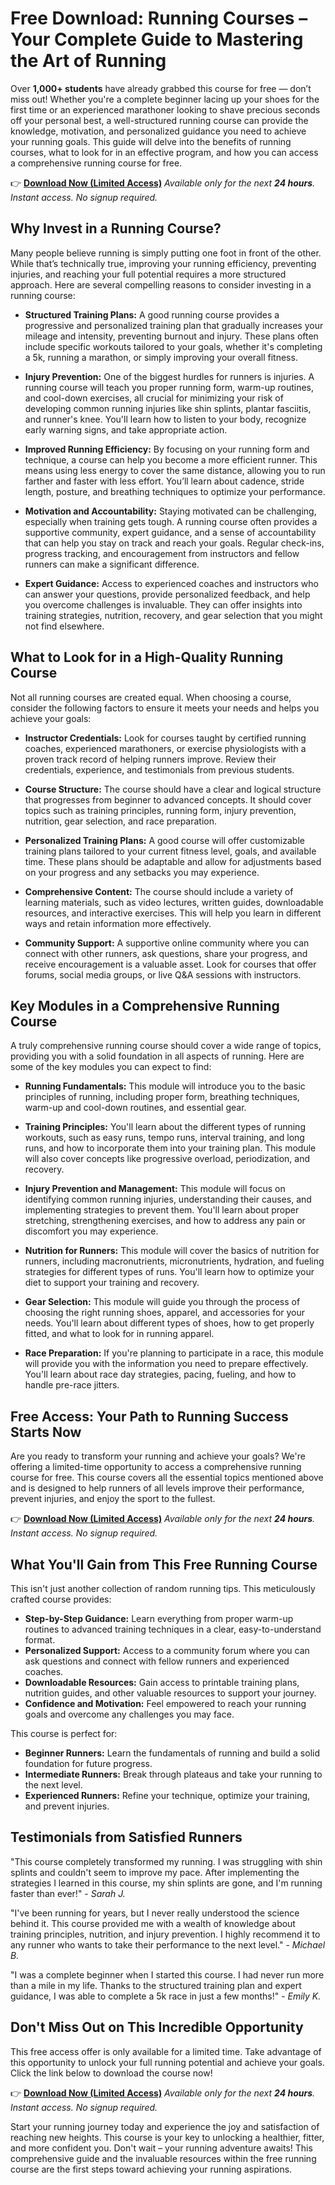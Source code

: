 # Free Download: Running Courses – Your Complete Guide to Mastering the Art of Running

Over **1,000+ students** have already grabbed this course for free — don’t miss out! Whether you're a complete beginner lacing up your shoes for the first time or an experienced marathoner looking to shave precious seconds off your personal best, a well-structured running course can provide the knowledge, motivation, and personalized guidance you need to achieve your running goals. This guide will delve into the benefits of running courses, what to look for in an effective program, and how you can access a comprehensive running course for free.

👉 [**Download Now (Limited Access)**](https://udemywork.com/running-courses)
_Available only for the next **24 hours**. Instant access. No signup required._

## Why Invest in a Running Course?

Many people believe running is simply putting one foot in front of the other. While that’s technically true, improving your running efficiency, preventing injuries, and reaching your full potential requires a more structured approach. Here are several compelling reasons to consider investing in a running course:

*   **Structured Training Plans:** A good running course provides a progressive and personalized training plan that gradually increases your mileage and intensity, preventing burnout and injury. These plans often include specific workouts tailored to your goals, whether it's completing a 5k, running a marathon, or simply improving your overall fitness.

*   **Injury Prevention:** One of the biggest hurdles for runners is injuries. A running course will teach you proper running form, warm-up routines, and cool-down exercises, all crucial for minimizing your risk of developing common running injuries like shin splints, plantar fasciitis, and runner's knee. You'll learn how to listen to your body, recognize early warning signs, and take appropriate action.

*   **Improved Running Efficiency:** By focusing on your running form and technique, a course can help you become a more efficient runner. This means using less energy to cover the same distance, allowing you to run farther and faster with less effort. You’ll learn about cadence, stride length, posture, and breathing techniques to optimize your performance.

*   **Motivation and Accountability:** Staying motivated can be challenging, especially when training gets tough. A running course often provides a supportive community, expert guidance, and a sense of accountability that can help you stay on track and reach your goals. Regular check-ins, progress tracking, and encouragement from instructors and fellow runners can make a significant difference.

*   **Expert Guidance:** Access to experienced coaches and instructors who can answer your questions, provide personalized feedback, and help you overcome challenges is invaluable. They can offer insights into training strategies, nutrition, recovery, and gear selection that you might not find elsewhere.

## What to Look for in a High-Quality Running Course

Not all running courses are created equal. When choosing a course, consider the following factors to ensure it meets your needs and helps you achieve your goals:

*   **Instructor Credentials:** Look for courses taught by certified running coaches, experienced marathoners, or exercise physiologists with a proven track record of helping runners improve. Review their credentials, experience, and testimonials from previous students.

*   **Course Structure:** The course should have a clear and logical structure that progresses from beginner to advanced concepts. It should cover topics such as training principles, running form, injury prevention, nutrition, gear selection, and race preparation.

*   **Personalized Training Plans:** A good course will offer customizable training plans tailored to your current fitness level, goals, and available time. These plans should be adaptable and allow for adjustments based on your progress and any setbacks you may experience.

*   **Comprehensive Content:** The course should include a variety of learning materials, such as video lectures, written guides, downloadable resources, and interactive exercises. This will help you learn in different ways and retain information more effectively.

*   **Community Support:** A supportive online community where you can connect with other runners, ask questions, share your progress, and receive encouragement is a valuable asset. Look for courses that offer forums, social media groups, or live Q&A sessions with instructors.

## Key Modules in a Comprehensive Running Course

A truly comprehensive running course should cover a wide range of topics, providing you with a solid foundation in all aspects of running. Here are some of the key modules you can expect to find:

*   **Running Fundamentals:** This module will introduce you to the basic principles of running, including proper form, breathing techniques, warm-up and cool-down routines, and essential gear.

*   **Training Principles:** You'll learn about the different types of running workouts, such as easy runs, tempo runs, interval training, and long runs, and how to incorporate them into your training plan. This module will also cover concepts like progressive overload, periodization, and recovery.

*   **Injury Prevention and Management:** This module will focus on identifying common running injuries, understanding their causes, and implementing strategies to prevent them. You'll learn about proper stretching, strengthening exercises, and how to address any pain or discomfort you may experience.

*   **Nutrition for Runners:** This module will cover the basics of nutrition for runners, including macronutrients, micronutrients, hydration, and fueling strategies for different types of runs. You'll learn how to optimize your diet to support your training and recovery.

*   **Gear Selection:** This module will guide you through the process of choosing the right running shoes, apparel, and accessories for your needs. You'll learn about different types of shoes, how to get properly fitted, and what to look for in running apparel.

*   **Race Preparation:** If you're planning to participate in a race, this module will provide you with the information you need to prepare effectively. You'll learn about race day strategies, pacing, fueling, and how to handle pre-race jitters.

## Free Access: Your Path to Running Success Starts Now

Are you ready to transform your running and achieve your goals? We're offering a limited-time opportunity to access a comprehensive running course for free. This course covers all the essential topics mentioned above and is designed to help runners of all levels improve their performance, prevent injuries, and enjoy the sport to the fullest.

👉 [**Download Now (Limited Access)**](https://udemywork.com/running-courses)
_Available only for the next **24 hours**. Instant access. No signup required._

## What You'll Gain from This Free Running Course

This isn't just another collection of random running tips. This meticulously crafted course provides:

*   **Step-by-Step Guidance:** Learn everything from proper warm-up routines to advanced training techniques in a clear, easy-to-understand format.
*   **Personalized Support:** Access to a community forum where you can ask questions and connect with fellow runners and experienced coaches.
*   **Downloadable Resources:** Gain access to printable training plans, nutrition guides, and other valuable resources to support your journey.
*   **Confidence and Motivation:** Feel empowered to reach your running goals and overcome any challenges you may face.

This course is perfect for:

*   **Beginner Runners:** Learn the fundamentals of running and build a solid foundation for future progress.
*   **Intermediate Runners:** Break through plateaus and take your running to the next level.
*   **Experienced Runners:** Refine your technique, optimize your training, and prevent injuries.

## Testimonials from Satisfied Runners

"This course completely transformed my running. I was struggling with shin splints and couldn't seem to improve my pace. After implementing the strategies I learned in this course, my shin splints are gone, and I'm running faster than ever!" - *Sarah J.*

"I've been running for years, but I never really understood the science behind it. This course provided me with a wealth of knowledge about training principles, nutrition, and injury prevention. I highly recommend it to any runner who wants to take their performance to the next level." - *Michael B.*

"I was a complete beginner when I started this course. I had never run more than a mile in my life. Thanks to the structured training plan and expert guidance, I was able to complete a 5k race in just a few months!" - *Emily K.*

## Don't Miss Out on This Incredible Opportunity

This free access offer is only available for a limited time. Take advantage of this opportunity to unlock your full running potential and achieve your goals. Click the link below to download the course now!

👉 [**Download Now (Limited Access)**](https://udemywork.com/running-courses)
_Available only for the next **24 hours**. Instant access. No signup required._

Start your running journey today and experience the joy and satisfaction of reaching new heights. This course is your key to unlocking a healthier, fitter, and more confident you. Don't wait – your running adventure awaits! This comprehensive guide and the invaluable resources within the free running course are the first steps toward achieving your running aspirations.
